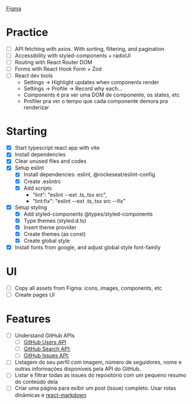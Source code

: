 [Figma](https://www.figma.com/file/rEhBpnPmU00Qi1VwXL3Xa2/GitHub-Blog-(Community)?node-id=0%3A1&t=5rxGNBkbt7qzdrEc-1)

# Practice

- [ ] API fetching with axios. With sorting, filtering, and pagination
- [ ] Accessibility with styled-components + radixUI
- [ ] Routing with React Router DOM
- [ ] Forms with React Hook Form + Zod
- [ ] React dev tools
	- Settings -> Highlight updates when components render
	- Settings -> Profile -> Record why each...
	- Components é pra ver uma DOM de componente, os states, etc
	- Profiler pra ver o tempo que cada componente demora pra renderizar

# Starting

- [X] Start typescript react app with vite
- [X] Install dependencies
- [X] Clear unused files and codes
- [X] Setup eslint
	- [X] Install dependencies: eslint, @rockeseat/eslint-config
	- [X] Create .eslintrc
	- [X] Add scripts
	    - "lint": "eslint --ext .ts,.tsx src",
    	- "lint:fix": "eslint --ext .ts,.tsx src --fix"
- [X] Setup styling
	- [X] Add styled-components @types/styled-components
	- [X] Type themes (styled.d.ts)
	- [X] Insert theme provider
	- [X] Create themes (as const)
	- [X] Create global style
- [X] Install fonts from google, and adjust global style font-family

# UI

- [ ] Copy all assets from Figma: icons, images, components, etc
- [ ] Create pages UI

# Features

- [ ] Understand GitHub APIs
	- [ ] [GitHub Users API](https://docs.github.com/pt/rest/users/users#get-a-user)
	- [ ] [GitHub Search API:](https://docs.github.com/pt/rest/search)
	- [ ] [GitHub Issues API:](https://docs.github.com/pt/rest/issues/issues#get-an-issue)
- [ ] Listagem do seu perfil com imagem, número de seguidores, nome e outras informações disponíveis pela API do GitHub.
- [ ] Listar e filtrar todas as issues do repositório com um pequeno resumo do conteúdo dela
- [ ] Criar uma página para exibir um post (issue) completo. Usar rotas dinâmicas e [react-markdown](https://github.com/remarkjs/react-markdown)
